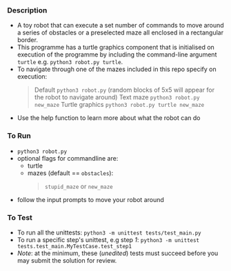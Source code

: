 ### Description

* A toy robot that can execute a set number of commands to move around a series of obstacles or a preselected maze all enclosed in a rectangular border.
* This programme has a turtle graphics component that is initialised on execution of the programme by including the command-line argument `turtle` 
  e.g.  `python3 robot.py turtle`.
* To navigate through one of the mazes included in this repo specify on execution:
  > Default `python3 robot.py` (random blocks of 5x5 will appear for the robot to navigate around)
  > Text maze `python3 robot.py new_maze`
  > Turtle graphics `python3 robot.py turtle new_maze`
* Use the help function to learn more about what the robot can do

### To Run

* `python3 robot.py`
* optional flags for commandline are:
  - turtle
  - mazes (default == `obstacles`):
    > `stupid_maze` or `new_maze`
* follow the input prompts to move your robot around

### To Test

* To run all the unittests: `python3 -m unittest tests/test_main.py`
* To run a specific step's unittest, e.g step *1*: `python3 -m unittest tests.test_main.MyTestCase.test_step1`
* _Note_: at the minimum, these (*unedited*) tests must succeed before you may submit the solution for review.
